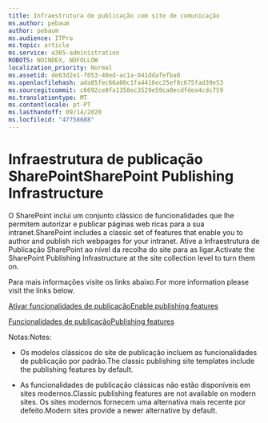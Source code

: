 ```yaml
---
title: Infraestrutura de publicação com site de comunicação
ms.author: pebaum
author: pebaum
ms.audience: ITPro
ms.topic: article
ms.service: o365-administration
ROBOTS: NOINDEX, NOFOLLOW
localization_priority: Normal
ms.assetid: de63d2e1-f053-40ed-ac1a-041ddafefba0
ms.openlocfilehash: ada85fec66a00c1fa4416ec25ef8c675fad39e53
ms.sourcegitcommit: c6692ce0fa1358ec3529e59ca0ecdfdea4cdc759
ms.translationtype: MT
ms.contentlocale: pt-PT
ms.lasthandoff: 09/14/2020
ms.locfileid: "47758688"
---
```

# <a name="sharepoint-publishing-infrastructure"></a><span data-ttu-id="930b2-102">Infraestrutura de publicação SharePoint</span><span class="sxs-lookup"><span data-stu-id="930b2-102">SharePoint Publishing Infrastructure</span></span>


<span data-ttu-id="930b2-103">O SharePoint inclui um conjunto clássico de funcionalidades que lhe permitem autorizar e publicar páginas web ricas para a sua intranet.</span><span class="sxs-lookup"><span data-stu-id="930b2-103">SharePoint includes a classic set of features that enable you to author and publish rich webpages for your intranet.</span></span> <span data-ttu-id="930b2-104">Ative a Infraestrutura de Publicação SharePoint ao nível da recolha do site para as ligar.</span><span class="sxs-lookup"><span data-stu-id="930b2-104">Activate the SharePoint Publishing Infrastructure at the site collection level to turn them on.</span></span>

<span data-ttu-id="930b2-105">Para mais informações visite os links abaixo.</span><span class="sxs-lookup"><span data-stu-id="930b2-105">For more information please visit the links below.</span></span>

[<span data-ttu-id="930b2-106">Ativar funcionalidades de publicação</span><span class="sxs-lookup"><span data-stu-id="930b2-106">Enable publishing features</span></span>](https://support.office.com/article/Enable-publishing-features-479677A6-8B33-4AC7-907D-071C1C7E4518)

[<span data-ttu-id="930b2-107">Funcionalidades de publicação</span><span class="sxs-lookup"><span data-stu-id="930b2-107">Publishing features</span></span>](https://support.office.com/article/Features-enabled-in-a-SharePoint-Online-publishing-site-3AB3810C-3C2C-4361-9D0E-0CBE666EA0B0?wt.mc_id=O365_Portal_MMaven#__toc336865553)

<span data-ttu-id="930b2-108">Notas:</span><span class="sxs-lookup"><span data-stu-id="930b2-108">Notes:</span></span>

- <span data-ttu-id="930b2-109">Os modelos clássicos do site de publicação incluem as funcionalidades de publicação por padrão.</span><span class="sxs-lookup"><span data-stu-id="930b2-109">The classic publishing site templates include the publishing features by default.</span></span>

- <span data-ttu-id="930b2-110">As funcionalidades de publicação clássicas não estão disponíveis em sites modernos.</span><span class="sxs-lookup"><span data-stu-id="930b2-110">Classic publishing features are not available on modern sites.</span></span> <span data-ttu-id="930b2-111">Os sites modernos fornecem uma alternativa mais recente por defeito.</span><span class="sxs-lookup"><span data-stu-id="930b2-111">Modern sites provide a newer alternative by default.</span></span>

